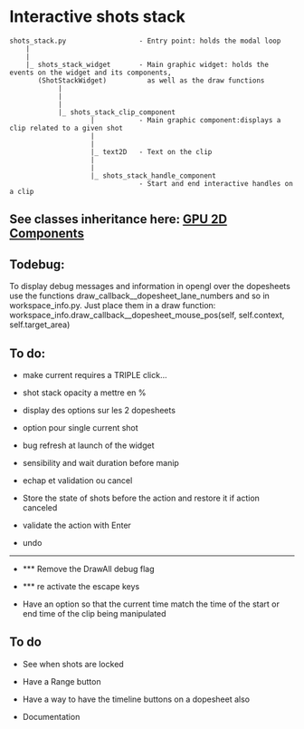 # Interactive shots stack

    shots_stack.py                  - Entry point: holds the modal loop
        |
        |
        |_ shots_stack_widget       - Main graphic widget: holds the events on the widget and its components,
           (ShotStackWidget)          as well as the draw functions
                |                     
                |
                |
                |_ shots_stack_clip_component
                        |           - Main graphic component:displays a clip related to a given shot
                        |
                        |
                        |_ text2D   - Text on the clip
                        |
                        |
                        |_ shots_stack_handle_component
                                    - Start and end interactive handles on a clip


## See classes inheritance here: [GPU 2D Components](../../gpu/gpu_2d/doc_gpu_2d_components)

## Todebug:

To display debug messages and information in opengl over the dopesheets use the functions draw_callback__dopesheet_lane_numbers and so
in workspace_info.py.
Just place them in a draw function:
    workspace_info.draw_callback__dopesheet_mouse_pos(self, self.context, self.target_area)


## To do:

- make current requires a TRIPLE click...
- shot stack opacity a mettre en %
- display des options sur les 2 dopesheets

- option pour single current shot

- bug refresh at launch of the widget
- sensibility and wait duration before manip

- echap et validation ou cancel
- Store the state of shots before the action and restore it if action canceled
- validate the action with Enter

- undo

---------------------

- *** Remove the DrawAll debug flag
- *** re activate the escape keys

- Have an option so that the current time match the time of the start or end time of the clip being manipulated

## To do

- See when shots are locked

- Have a Range button
- Have a way to have the timeline buttons on a dopesheet also

- Documentation
